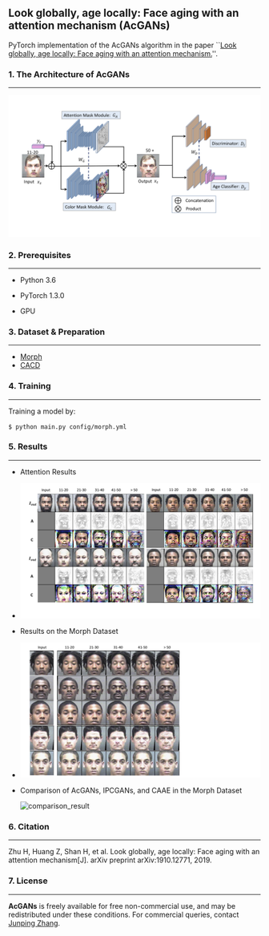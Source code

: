 ## Look globally, age locally: Face aging with an attention mechanism (AcGANs)

PyTorch implementation of the AcGANs algorithm in the paper ``[Look globally, age locally: Face aging with an attention mechanism.](http://arxiv.org/abs/1910.12771)''. 

### 1. The Architecture of AcGANs

---



![Architecture of AcGAN](images/face_aging_network.png)

### 2. Prerequisites

----



* Python 3.6

* PyTorch 1.3.0
* GPU

### 3. Dataset & Preparation

------



* [Morph](https://ebill.uncw.edu/C20231_ustores/web/classic/product_detail.jsp?PRODUCTID=8)
* [CACD](http://bcsiriuschen.github.io/CARC/_)

### 4. Training

----



Training a model by:

```
$ python main.py config/morph.yml
```

### 5. Results

-----



* Attention Results
* ![attention_results](images/attention_result.png)

* Results on the Morph Dataset

* ![results_on_morph](images/aging_morph_result.png)

* Comparison of AcGANs, IPCGANs, and CAAE in the Morph Dataset

  ![comparison_result](images/comparison_in_vis.png)

  

### 6. Citation

-----

Zhu H, Huang Z, Shan H, et al. Look globally, age locally: Face aging with an attention mechanism[J]. arXiv preprint arXiv:1910.12771, 2019.



### 7. License

------



**AcGANs** is freely available for free non-commercial use, and may be redistributed under these conditions. For commercial queries, contact [Junping Zhang](http://www.pami.fudan.edu.cn/~jpzhang/).